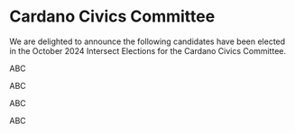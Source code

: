 # Cardano Civics Committee

We are delighted to announce the following candidates have been elected in the October 2024 Intersect Elections for the Cardano Civics Committee.

ABC

ABC

ABC

ABC
